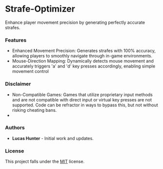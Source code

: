 # Strafe-Optimizer

Enhance player movement precision by generating perfectly accurate strafes.

### Features
- Enhanced Movement Precision: Generates strafes with 100% accuracy, allowing players to smoothly navigate through in-game environments.
- Mouse-Direction Mapping: Dynamically detects mouse movement and accurately triggers 'a' and 'd' key presses accordingly, enabling simple movement control

### Disclaimer
- Non-Compatible Games: Games that utilize proprietary input methods and are not compatible with direct input or virtual key presses are not supported. Code can be refractor in ways to bypass this, but not without risking cheating bans.
- 
### Authors
* **Lucas Hunter** - Initial work and updates.

### License
This project falls under the [MIT](/LICENSE) license.
